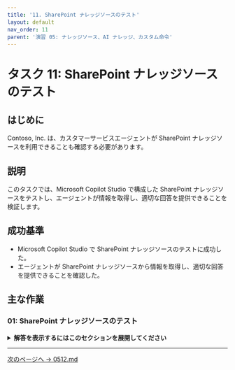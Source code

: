 ```yaml
---
title: '11. SharePoint ナレッジソースのテスト'
layout: default
nav_order: 11
parent: '演習 05: ナレッジソース、AI ナレッジ、カスタム命令'
---
```


# タスク 11: SharePoint ナレッジソースのテスト

## はじめに

Contoso, Inc. は、カスタマーサービスエージェントが SharePoint ナレッジソースを利用できることも確認する必要があります。

## 説明

このタスクでは、Microsoft Copilot Studio で構成した SharePoint ナレッジソースをテストし、エージェントが情報を取得し、適切な回答を提供できることを検証します。

## 成功基準

-   Microsoft Copilot Studio で SharePoint ナレッジソースのテストに成功した。
-   エージェントが SharePoint ナレッジソースから情報を取得し、適切な回答を提供できることを確認した。

## 主な作業

### 01: SharePoint ナレッジソースのテスト

<details markdown="block"> 
  <summary><strong>解答を表示するにはこのセクションを展開してください</strong></summary> 

1. 上部バーの **Knowledge** を選択します。

	![r98jsagl.jpg](../../media/r98jsagl.jpg)

	{: .note } **Status** が **Ready** になっていても、SharePoint ナレッジソースの全コンテンツのインデックス作成には時間がかかる場合があります。このテストには影響しませんので、何らかのコンテンツが取得できることだけを確認します。

1. **Test your agent** ペイン右上のリフレッシュアイコンを選択し、新しい会話を開始します。

1. SharePoint サイトに関連する質問をします:

	`Mark 8 Project Team が取り組んでいる内容について教えてください。`

	![0iyvjxd2.jpg](../../media/0iyvjxd2.jpg)

</details>

---

[次のページへ → 0512.md](0512.md)